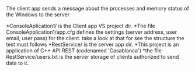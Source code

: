 The client app sends a message about the processes and memory status of the Windows to the server

*ConsoleAplication1/ is the Client app VS project dir.
*The file ConsoleApplication1/app.cfg defines the settings (server address, user email, user pass) 
for the client. take a look at that for see the structure the test must follows
*RestService/ is the server app dir.
*This project is an application of C++ API REST (codenamed 'Casablanca')
*the file RestService/users.txt is the server storage of clients authorized to send data to it.